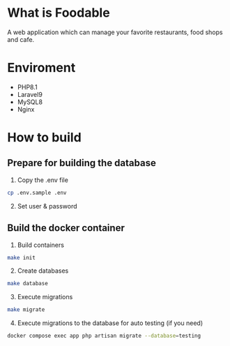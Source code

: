 # What is Foodable
A web application which can manage your favorite restaurants, food shops and cafe.

# Enviroment
- PHP8.1
- Laravel9
- MySQL8
- Nginx

# How to build
## Prepare for building the database
1. Copy the .env file
```bash
cp .env.sample .env
```
2. Set user & password
## Build the docker container
1. Build containers
```bash
make init
```
2. Create databases
```bash
make database
```
3. Execute migrations
```bash
make migrate
```
4. Execute migrations to the database for auto testing (if you need)
```bash
docker compose exec app php artisan migrate --database=testing
```
